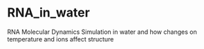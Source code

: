 # RNA_in_water
RNA Molecular Dynamics Simulation in water and how changes on temperature and ions affect structure

